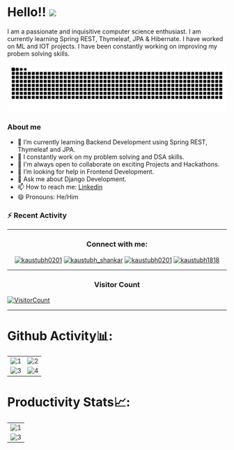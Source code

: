 # Hello!! <img src="https://media.giphy.com/media/hVa6t0WpoDOk7Pxb7l/giphy.gif" width="50">
I am a passionate and inquisitive computer science enthusiast. I am currently learning Spring REST, Thymeleaf, JPA & Hibernate. I have worked on ML and IOT projects. I have been constantly working on improving my probem solving skills. 

<p align="center">
  <img src="https://github.com/kaustubh0201/kaustubh0201/raw/output/github-contribution-grid-snake.svg" alt="snake"></center>
</p>


### About me
- 🔭 I’m currently learning Backend Development using Spring REST, Thymeleaf and JPA.
- 🌱 I constantly work on my problem solving and DSA skills.
- 👯 I'm always open to collaborate on exciting Projects and Hackathons.
- 🤔 I’m looking for help in Frontend Development.
- 💬 Ask me about Django Development.
- 📫 How to reach me: [Linkedin](https://www.linkedin.com/in/kaustubh-shrivastava-999026191/)
- 😄 Pronouns: He/Him

### :zap: Recent Activity

<!--START_SECTION:activity-->
<!--END_SECTION:activity-->

<hr>
<h3 align="center">Connect with me:</h3>
<p align="center">
<!-- <a href="" target="blank"><img align="center" src="https://raw.githubusercontent.com/rahuldkjain/github-profile-readme-generator/master/src/images/icons/Social/twitter.svg" alt="mindwrapper" height="30" width="40" /></a> -->
<!-- <a href="" target="_blank"><img align="center" src="https://raw.githubusercontent.com/rahuldkjain/github-profile-readme-generator/master/src/images/icons/Social/leet-code.svg" alt="mindwr4pper" height="30" width="40" /></a> --> 
<!-- <p align="center"> <a href="" target="_blank"><img src="https://img.shields.io/twitter/follow/mindwrapper?logo=twitter&style=for-the-badge" alt="mindwrapper" /></a> </p> -->
<a href="https://www.linkedin.com/in/kaustubh-shrivastava-999026191/" target="_blank"><img align="center" src="https://raw.githubusercontent.com/rahuldkjain/github-profile-readme-generator/master/src/images/icons/Social/linked-in-alt.svg" alt="kaustubh0201" height="30" width="40" /></a>
<a href="https://www.instagram.com/kaustubh_shankar/" target="_blank"><img align="center" src="https://raw.githubusercontent.com/rahuldkjain/github-profile-readme-generator/master/src/images/icons/Social/instagram.svg" alt="kaustubh_shankar" height="30" width="40" /></a>
<a href="https://medium.com/@kaustubh.shrivastava2019" target="_blank"><img align="center" src="https://raw.githubusercontent.com/rahuldkjain/github-profile-readme-generator/master/src/images/icons/Social/medium.svg" alt="kaustubh0201" height="30" width="40" /></a>
<a href="https://auth.geeksforgeeks.org/user/kaustubh1818/" target="_blank"><img align="center" src="https://raw.githubusercontent.com/rahuldkjain/github-profile-readme-generator/master/src/images/icons/Social/geeks-for-geeks.svg" alt="kaustubh1818" height="30" width="40" /><a>

</p>
<hr>
<h3 align="center">Visitor Count</h3>
<a href="https://profile-counter.glitch.me/{kaustubh0201}/count.svg">
  
  ![VisitorCount](https://profile-counter.glitch.me/{kaustubh0201}/count.svg)  
  
</a>
<hr>

# Github Activity📊:

<table>
  <tr>
    <td><img src="https://github-readme-stats.vercel.app/api?username=kaustubh0201&theme=radical&show_icons=true"  display=block width=100% height=auto  alt="1" ></td>
    <td><img src="https://github-readme-stats.vercel.app/api/top-langs/?username=kaustubh0201&theme=radical&layout=compact&hide=Jupyter%20Notebook"  display=block width=100% height=auto  alt="2" ></td>
   </tr> 
   <tr>
      <td><img src="https://github-readme-streak-stats.herokuapp.com/?user=kaustubh0201&theme=tokyonight"  display=block width=100% height=auto alt="3" ></td>
     <td><img src="https://github-readme-stats.vercel.app/api/wakatime?username=kaustubh0201&custom_title=Language%20Stats&layout=compact&theme=tokyonight" align="right" display=block width=100% height=auto  alt="4"  >
  </td>
  </tr>
</table>

# Productivity Stats📈:
<table>
  <tr>
    <td><img src="https://github-profile-summary-cards.vercel.app/api/cards/profile-details?username=kaustubh0201&theme=monokai"  display=block width=100% height=auto  alt="1" ></td>
   </tr> 
   <tr>
      <td><img src="https://activity-graph.herokuapp.com/graph?username=kaustubh0201&bg_color=1a1b27&color=be90f2&line=638fda&point=35aea1&area=true"  display=block width=100% height=auto alt="3" ></td>
  </td>
  </tr>
</table>
